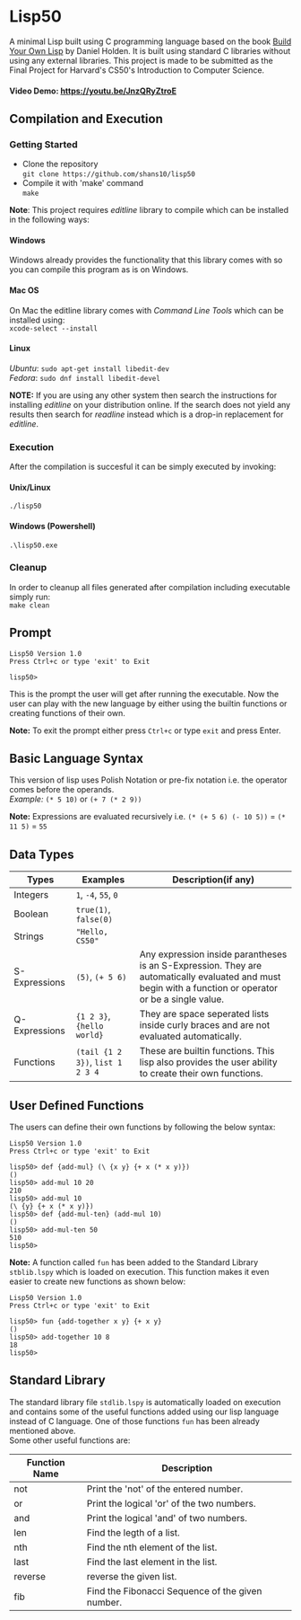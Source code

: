 # Lisp50
A minimal Lisp built using C programming language based on the book [Build Your Own Lisp](http://buildyourownlisp.com/) by Daniel Holden. It is built using standard C libraries without using any external libraries. This project is made to be submitted as the Final Project for Harvard's CS50's Introduction to Computer Science.

#### Video Demo: https://youtu.be/JnzQRyZtroE

## Compilation and Execution

### Getting Started
* Clone the repository  
`git clone https://github.com/shans10/lisp50`  
* Compile it with 'make' command  
`make`

**Note**: This project requires *editline* library to compile which can be installed in the following ways:  
#### Windows  
Windows already provides the functionality that this library comes with so you can compile this program as is on Windows.  

#### Mac OS
On Mac the editline library comes with *Command Line Tools* which can be installed using:  
`xcode-select --install`

#### Linux
*Ubuntu*: `sudo apt-get install libedit-dev`  
*Fedora*: `sudo dnf install libedit-devel`  

**NOTE:** If you are using any other system then search the instructions for installing *editline* on your distribution online. If the search does not yield any results then search for *readline* instead which is a drop-in replacement for *editline*.  

### Execution  
After the compilation is succesful it can be simply executed by invoking: 
#### Unix/Linux  
`./lisp50`  

#### Windows (Powershell)
`.\lisp50.exe`

### Cleanup
In order to cleanup all files generated after compilation including executable simply run:  
`make clean`

## Prompt
```
Lisp50 Version 1.0  
Press Ctrl+c or type 'exit' to Exit  

lisp50>
```
This is the prompt the user will get after running the executable. Now the user can play with the new language by either using the builtin functions or creating functions of their own.

**Note:** To exit the prompt either press `Ctrl+c` or type `exit` and press Enter.

## Basic Language Syntax
This version of lisp uses  Polish Notation or pre-fix notation i.e. the operator comes before the operands.  
*Example:* `(* 5 10)` or `(+ 7 (* 2 9))`

**Note:** Expressions are evaluated recursively i.e. `(* (+ 5 6) (- 10 5))` = `(* 11 5)` = `55`

## Data Types
| Types           | Examples                         | Description(if any) |  
| --------------- | -------------------------------- | ------------------- |  
| Integers        |  `1`, `-4`, `55`, `0`  
| Boolean         |  `true(1)`, `false(0)`  
| Strings         |  `"Hello, CS50"`  
| S-Expressions   | `(5)`, `(+ 5 6)`                 | Any expression inside parantheses is an S-Expression. They are automatically evaluated and must begin with a function or operator or be a single value.                                       | 
| Q-Expressions   | `{1 2 3}`, `{hello world}`       | They are space seperated lists inside curly braces and are not evaluated automatically. |
| Functions       | `(tail {1 2 3})`, `list 1 2 3 4` | These are builtin functions. This lisp also provides the user ability to create their own functions. |  

## User Defined Functions
The users can define their own functions by following the below syntax:  
```
Lisp50 Version 1.0
Press Ctrl+c or type 'exit' to Exit

lisp50> def {add-mul} (\ {x y} {+ x (* x y)})
()
lisp50> add-mul 10 20
210
lisp50> add-mul 10
(\ {y} {+ x (* x y)})
lisp50> def {add-mul-ten} (add-mul 10)
()
lisp50> add-mul-ten 50
510
lisp50>
```
**Note:** A function called `fun` has been added to the Standard Library `stblib.lspy` which is loaded on execution. This function makes it even easier to create new functions as shown below:  
```
Lisp50 Version 1.0
Press Ctrl+c or type 'exit' to Exit

lisp50> fun {add-together x y} {+ x y}
()
lisp50> add-together 10 8
18
lisp50>
```

## Standard Library
The standard library file `stdlib.lspy` is automatically loaded on execution and contains some of the useful functions added using our lisp language instead of C language. One of those functions `fun` has been already mentioned above.  
Some other useful functions are:

| Function Name | Description |
| ------------- | ----------- |
| not           | Print the 'not' of the entered number.             |
| or            | Print the logical 'or' of the two numbers.         |
| and           | Print the logical 'and' of two numbers.            |
| len           | Find the legth of a list.                          |
| nth           | Find the nth element of the list.                  |
| last          | Find the last element in the list.                 |
| reverse       | reverse the given list.                            |
| fib           | Find the Fibonacci Sequence of the given number.   |
